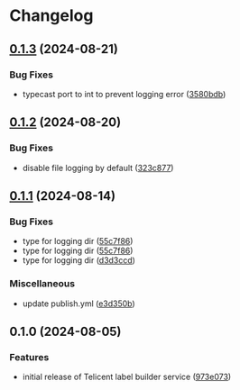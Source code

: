 # Changelog

## [0.1.3](https://github.com/telicent-oss/label-builder-service/compare/v0.1.2...v0.1.3) (2024-08-21)


### Bug Fixes

* typecast port to int to prevent logging error ([3580bdb](https://github.com/telicent-oss/label-builder-service/commit/3580bdb7b8469335bb4ac985db94972137021872))

## [0.1.2](https://github.com/telicent-oss/label-builder-service/compare/v0.1.1...v0.1.2) (2024-08-20)


### Bug Fixes

* disable file logging by default ([323c877](https://github.com/telicent-oss/label-builder-service/commit/323c8779adc8735496368c6873f2bb92ec9d21d3))

## [0.1.1](https://github.com/telicent-oss/label-builder-service/compare/v0.1.0...v0.1.1) (2024-08-14)


### Bug Fixes

* type for logging dir ([55c7f86](https://github.com/telicent-oss/label-builder-service/commit/55c7f86ccfe50751e37e26cca925ccb370ca585f))
* type for logging dir ([55c7f86](https://github.com/telicent-oss/label-builder-service/commit/55c7f86ccfe50751e37e26cca925ccb370ca585f))
* type for logging dir ([d3d3ccd](https://github.com/telicent-oss/label-builder-service/commit/d3d3ccd24b140f5f06087d5c6efc8c5705ce08bd))


### Miscellaneous

* update publish.yml ([e3d350b](https://github.com/telicent-oss/label-builder-service/commit/e3d350bed93db136e9ff3537cd5a65ca24c1ffbe))

## 0.1.0 (2024-08-05)


### Features

* initial release of Telicent label builder service ([973e073](https://github.com/telicent-oss/label-builder-service/commit/973e073a2dff0c5f0b4fec5ee70eb46e906f5f26))

